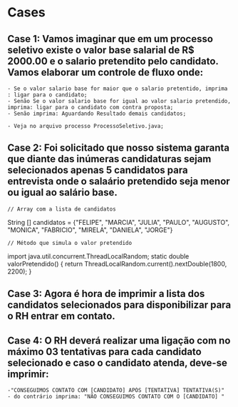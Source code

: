 # Cases 


## Case 1: Vamos imaginar que em um processo seletivo existe o valor base salarial de R$ 2000.00 e o salario pretendito pelo candidato. Vamos elaborar um controle de fluxo onde: 
    - Se o valor salario base for maior que o salario pretentido, imprima : ligar para o candidato;
    - Senão Se o valor salario base for igual ao valor salario pretendido, imprima: ligar para o candidato com contra proposta;
    - Senão imprima: Aguardando Resultado demais candidatos;

    - Veja no arquivo processo ProcessoSeletivo.java;

## Case 2: Foi solicitado que nosso sistema garanta que diante das inúmeras candidaturas sejam selecionados apenas 5 candidatos para entrevista onde o salaário pretendido seja menor ou igual ao salário base.

    // Array com a lista de candidatos

String [] candidatos = {"FELIPE", "MARCIA", "JULIA", "PAULO", "AUGUSTO", "MONICA", "FABRICIO", "MIRELA", "DANIELA", "JORGE"}

    // Método que simula o valor pretendido

import java.util.concurrent.ThreadLocalRandom;
static double valorPretendido() {
    return ThreadLocalRandom.current().nextDouble(1800, 2200);
}

## Case 3: Agora é hora de imprimir a lista dos candidatos selecionados para disponibilizar para o RH entrar em contato.

## Case 4: O RH deverá realizar uma ligação com no máximo 03 tentativas para cada candidato selecionado e caso o candidato atenda, deve-se imprimir: 
    -"CONSEGUIMOS CONTATO COM [CANDIDATO] APÓS [TENTATIVA] TENTATIVA(S)"
    - do contrário imprima: "NÃO CONSEGUIMOS CONTATO COM O [CANDIDATO] "